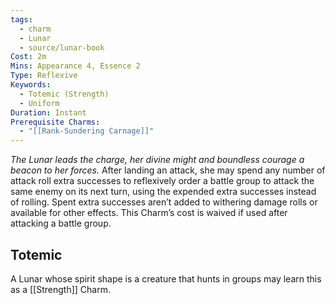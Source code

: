 ```yaml
---
tags:
  - charm
  - Lunar
  - source/lunar-book
Cost: 2m
Mins: Appearance 4, Essence 2
Type: Reflexive
Keywords:
  - Totemic (Strength)
  - Uniform
Duration: Instant
Prerequisite Charms:
  - "[[Rank-Sundering Carnage]]"
---
```

*The Lunar leads the charge, her divine might and boundless courage a beacon to her forces.*
After landing an attack, she may spend any number of attack roll extra successes to reflexively order a battle group to attack the same enemy on its next turn, using the expended extra successes instead of rolling. Spent extra successes aren’t added to withering damage rolls or available for other effects. This Charm’s cost is waived if used after attacking a battle group.
## Totemic 

A Lunar whose spirit shape is a creature that hunts in groups may learn this as a [[Strength]] Charm.
